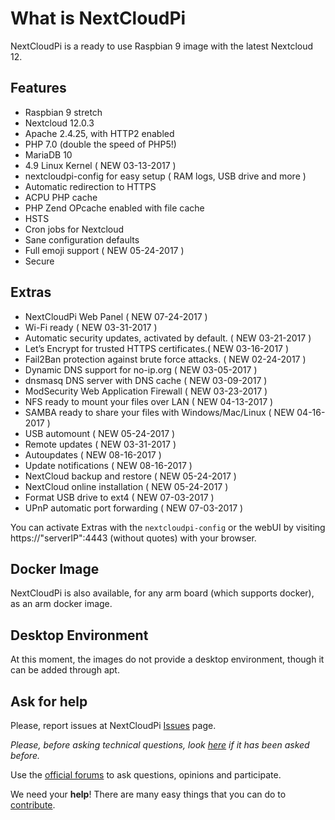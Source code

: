 # What is NextCloudPi

NextCloudPi is a ready to use Raspbian 9 image with the latest Nextcloud 12.

## Features
* Raspbian 9 stretch
* Nextcloud 12.0.3
* Apache 2.4.25, with HTTP2 enabled
* PHP 7.0 (double the speed of PHP5!)
* MariaDB 10
* 4.9 Linux Kernel ( NEW 03-13-2017 )
* nextcloudpi-config for easy setup ( RAM logs, USB drive and more )
* Automatic redirection to HTTPS
* ACPU PHP cache
* PHP Zend OPcache enabled with file cache
* HSTS
* Cron jobs for Nextcloud
* Sane configuration defaults
* Full emoji support ( NEW 05-24-2017 )
* Secure

## Extras
* NextCloudPi Web Panel ( NEW 07-24-2017 )
* Wi-Fi ready ( NEW 03-31-2017 )
* Automatic security updates, activated by default. ( NEW 03-21-2017 )
* Let’s Encrypt for trusted HTTPS certificates.(  NEW 03-16-2017 )
* Fail2Ban protection against brute force attacks. ( NEW 02-24-2017 )
* Dynamic DNS support for no-ip.org ( NEW 03-05-2017 )
* dnsmasq DNS server with DNS cache ( NEW 03-09-2017 )
* ModSecurity Web Application Firewall ( NEW 03-23-2017 )
* NFS ready to mount your files over LAN ( NEW 04-13-2017 )
* SAMBA ready to share your files with Windows/Mac/Linux ( NEW 04-16-2017 )
* USB automount ( NEW 05-24-2017 )
* Remote updates ( NEW 03-31-2017 )
* Autoupdates ( NEW 08-16-2017 )
* Update notifications ( NEW 08-16-2017 )
* NextCloud backup and restore ( NEW 05-24-2017 )
* NextCloud online installation ( NEW 05-24-2017 )
* Format USB drive to ext4 ( NEW 07-03-2017 )
* UPnP automatic port forwarding ( NEW 07-03-2017 )

You can activate Extras with the `nextcloudpi-config` or the webUI by visiting https://"serverIP":4443 (without quotes) with your browser.

## Docker Image
NextCloudPi is also available, for any arm board (which supports docker), as an arm docker image.

## Desktop Environment
At this moment, the images do not provide a desktop environment, though it can be added through apt.

## Ask for help
Please, report issues at NextCloudPi [Issues](https://github.com/nextcloud/nextcloudpi/issues) page.

*Please, before asking technical questions, look [here](https://github.com/nextcloud/nextcloudpi/issues?utf8=%E2%9C%93&q=%20label:question%20) if it has been asked before.*

Use the [official forums](https://help.nextcloud.com/c/support/appliances-docker-snappy-vm) to ask questions, opinions and participate.

We need your **help**! There are many easy things that you can do to [contribute](Contribute.md).